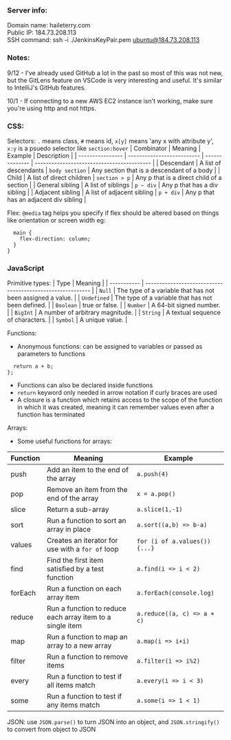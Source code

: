 ### Server info:  

Domain name: haileterry.com  
Public IP: 184.73.208.113  
SSH command: ssh -i ./JenkinsKeyPair.pem ubuntu@184.73.208.113

### Notes:
9/12 - I've already used GitHub a lot in the past so most of this was not new, but the GitLens feature on VSCode is very interesting and useful. It's similar to IntelliJ's GitHub features.

10/1 - If connecting to a new AWS EC2 instance isn't working, make sure you're using http and not https.

### CSS:
Selectors: `.` means class, `#` means id, `x[y]` means 'any x with attribute y', `x:y` is a psuedo selector like `section:hover`
| Combinator       | Meaning                    | Example        | Description                                |
| ---------------- | -------------------------- | -------------- | ------------------------------------------ |
| Descendant       | A list of descendants      | `body section` | Any section that is a descendant of a body |
| Child            | A list of direct children  | `section > p`  | Any p that is a direct child of a section  |
| General sibling  | A list of siblings         | `p ~ div`      | Any p that has a div sibling               |
| Adjacent sibling | A list of adjacent sibling | `p + div`      | Any p that has an adjacent div sibling     |

Flex: `@media` tag helps you specify if flex should be altered based on things like orientation or screen width
eg:
```@media (orientation: portrait) {
  main {
    flex-direction: column;
  }
}
```

### JavaScript
Primitive types:
| Type        | Meaning                                                    |
| ----------- | ---------------------------------------------------------- |
| `Null`      | The type of a variable that has not been assigned a value. |
| `Undefined` | The type of a variable that has not been defined.          |
| `Boolean`   | true or false.                                             |
| `Number`    | A 64-bit signed number.                                    |
| `BigInt`    | A number of arbitrary magnitude.                           |
| `String`    | A textual sequence of characters.                          |
| `Symbol`    | A unique value.                                            |

Functions:
- Anonymous functions: can be assigned to variables or passed as parameters to functions
```const add = function (a, b) {
  return a + b;
};
```
- Functions can also be declared inside functions
- `return` keyword only needed in arrow notation if curly braces are used
- A closure is a function which retains access to the scope of the function in which it was created, meaning it can remember values even after a function has terminated

Arrays:
- Some useful functions for arrays:

| Function | Meaning                                                   | Example                       |
| -------- | --------------------------------------------------------- | ----------------------------- |
| push     | Add an item to the end of the array                       | `a.push(4)`                   |
| pop      | Remove an item from the end of the array                  | `x = a.pop()`                 |
| slice    | Return a sub-array                                        | `a.slice(1,-1)`               |
| sort     | Run a function to sort an array in place                  | `a.sort((a,b) => b-a)`        |
| values   | Creates an iterator for use with a `for of` loop          | `for (i of a.values()) {...}` |
| find     | Find the first item satisfied by a test function          | `a.find(i => i < 2)`          |
| forEach  | Run a function on each array item                         | `a.forEach(console.log)`      |
| reduce   | Run a function to reduce each array item to a single item | `a.reduce((a, c) => a + c)`   |
| map      | Run a function to map an array to a new array             | `a.map(i => i+i)`             |
| filter   | Run a function to remove items                            | `a.filter(i => i%2)`          |
| every    | Run a function to test if all items match                 | `a.every(i => i < 3)`         |
| some     | Run a function to test if any items match                 | `a.some(i => 1 < 1)`          |

JSON: use `JSON.parse()` to turn JSON into an object, and `JSON.stringify()` to convert from object to JSON
